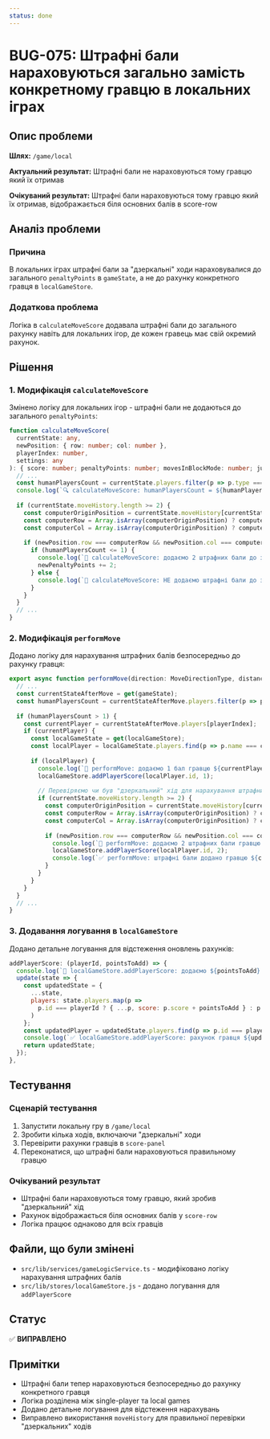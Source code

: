 ```yaml
---
status: done
---
```


# BUG-075: Штрафні бали нараховуються загально замість конкретному гравцю в локальних іграх

## Опис проблеми

**Шлях:** `/game/local`

**Актуальний результат:** Штрафні бали не нараховуються тому гравцю який їх отримав

**Очікуваний результат:** Штрафні бали нараховуються тому гравцю який їх отримав, відображається біля основних балів в score-row

## Аналіз проблеми

### Причина
В локальних іграх штрафні бали за "дзеркальні" ходи нараховувалися до загального `penaltyPoints` в `gameState`, а не до рахунку конкретного гравця в `localGameStore`.

### Додаткова проблема
Логіка в `calculateMoveScore` додавала штрафні бали до загального рахунку навіть для локальних ігор, де кожен гравець має свій окремий рахунок.

## Рішення

### 1. Модифікація `calculateMoveScore`
Змінено логіку для локальних ігор - штрафні бали не додаються до загального `penaltyPoints`:

```typescript
function calculateMoveScore(
  currentState: any,
  newPosition: { row: number; col: number },
  playerIndex: number,
  settings: any
): { score: number; penaltyPoints: number; movesInBlockMode: number; jumpedBlockedCells: number } {
  // ...
  const humanPlayersCount = currentState.players.filter(p => p.type === 'human').length;
  console.log(`🔍 calculateMoveScore: humanPlayersCount = ${humanPlayersCount}, playerIndex = ${playerIndex}`);
  
  if (currentState.moveHistory.length >= 2) {
    const computerOriginPosition = currentState.moveHistory[currentState.moveHistory.length - 2].pos;
    const computerRow = Array.isArray(computerOriginPosition) ? computerOriginPosition[0] : computerOriginPosition.row;
    const computerCol = Array.isArray(computerOriginPosition) ? computerOriginPosition[1] : computerOriginPosition.col;
    
    if (newPosition.row === computerRow && newPosition.col === computerCol) {
      if (humanPlayersCount <= 1) {
        console.log(`🎯 calculateMoveScore: додаємо 2 штрафних бали до загального penaltyPoints (single player game)`);
        newPenaltyPoints += 2;
      } else {
        console.log(`🎯 calculateMoveScore: НЕ додаємо штрафні бали до загального penaltyPoints (local game), будуть додані до гравця в performMove`);
      }
    }
  }
  // ...
}
```

### 2. Модифікація `performMove`
Додано логіку для нарахування штрафних балів безпосередньо до рахунку гравця:

```typescript
export async function performMove(direction: MoveDirectionType, distance: number, playerIndex: number = 0) {
  // ...
  const currentStateAfterMove = get(gameState);
  const humanPlayersCount = currentStateAfterMove.players.filter(p => p.type === 'human').length;
  
  if (humanPlayersCount > 1) {
    const currentPlayer = currentStateAfterMove.players[playerIndex];
    if (currentPlayer) {
      const localGameState = get(localGameStore);
      const localPlayer = localGameState.players.find(p => p.name === currentPlayer.name);
      
      if (localPlayer) {
        console.log(`🎯 performMove: додаємо 1 бал гравцю ${currentPlayer.name} за хід`);
        localGameStore.addPlayerScore(localPlayer.id, 1);
        
        // Перевіряємо чи був "дзеркальний" хід для нарахування штрафних балів
        if (currentState.moveHistory.length >= 2) {
          const computerOriginPosition = currentState.moveHistory[currentState.moveHistory.length - 2].pos;
          const computerRow = Array.isArray(computerOriginPosition) ? computerOriginPosition[0] : computerOriginPosition.row;
          const computerCol = Array.isArray(computerOriginPosition) ? computerOriginPosition[1] : computerOriginPosition.col;
          
          if (newPosition.row === computerRow && newPosition.col === computerCol) {
            console.log(`🎯 performMove: додаємо 2 штрафних бали гравцю ${currentPlayer.name} за "дзеркальний" хід`);
            localGameStore.addPlayerScore(localPlayer.id, 2);
            console.log(`✅ performMove: штрафні бали додано гравцю ${currentPlayer.name}`);
          }
        }
      }
    }
  }
  // ...
}
```

### 3. Додавання логування в `localGameStore`
Додано детальне логування для відстеження оновлень рахунків:

```javascript
addPlayerScore: (playerId, pointsToAdd) => {
  console.log(`🎯 localGameStore.addPlayerScore: додаємо ${pointsToAdd} балів гравцю з ID ${playerId}`);
  update(state => {
    const updatedState = {
      ...state,
      players: state.players.map(p => 
        p.id === playerId ? { ...p, score: p.score + pointsToAdd } : p
      )
    };
    const updatedPlayer = updatedState.players.find(p => p.id === playerId);
    console.log(`✅ localGameStore.addPlayerScore: рахунок гравця ${updatedPlayer?.name} оновлено до ${updatedPlayer?.score}`);
    return updatedState;
  });
},
```

## Тестування

### Сценарій тестування
1. Запустити локальну гру в `/game/local`
2. Зробити кілька ходів, включаючи "дзеркальні" ходи
3. Перевірити рахунки гравців в `score-panel`
4. Переконатися, що штрафні бали нараховуються правильному гравцю

### Очікуваний результат
- Штрафні бали нараховуються тому гравцю, який зробив "дзеркальний" хід
- Рахунок відображається біля основних балів у `score-row`
- Логіка працює однаково для всіх гравців

## Файли, що були змінені

- `src/lib/services/gameLogicService.ts` - модифіковано логіку нарахування штрафних балів
- `src/lib/stores/localGameStore.js` - додано логування для `addPlayerScore`

## Статус

✅ **ВИПРАВЛЕНО**

## Примітки

- Штрафні бали тепер нараховуються безпосередньо до рахунку конкретного гравця
- Логіка розділена між single-player та local games
- Додано детальне логування для відстеження нарахувань
- Виправлено використання `moveHistory` для правильної перевірки "дзеркальних" ходів 